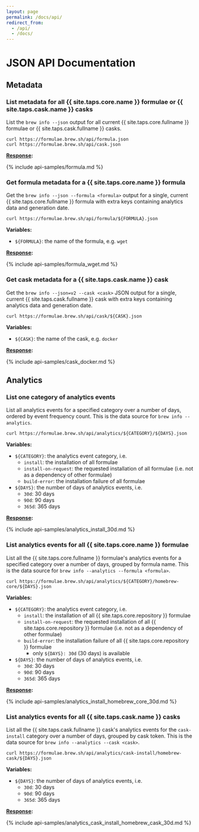 ```yaml
---
layout: page
permalink: /docs/api/
redirect_from:
  - /api/
  - /docs/
---
```

# JSON API Documentation

## Metadata

### List metadata for all {{ site.taps.core.name }} formulae or {{ site.taps.cask.name }} casks

List the `brew info --json` output for all current {{ site.taps.core.fullname }} formulae or {{ site.taps.cask.fullname }} casks.

```console
curl https://formulae.brew.sh/api/formula.json
curl https://formulae.brew.sh/api/cask.json
```

**[Response](https://formulae.brew.sh/api/formula.json):**

{% include api-samples/formula.md %}

### Get formula metadata for a {{ site.taps.core.name }} formula

Get the `brew info --json --formula <formula>` output for a single, current {{ site.taps.core.fullname }} formula with extra keys containing analytics data and generation date.

```console
curl https://formulae.brew.sh/api/formula/${FORMULA}.json
```

**Variables:**

- `${FORMULA}`: the name of the formula, e.g. `wget`

**[Response](https://formulae.brew.sh/api/formula/wget.json):**

{% include api-samples/formula_wget.md %}

### Get cask metadata for a {{ site.taps.cask.name }} cask

Get the `brew info --json=v2 --cask <cask>` JSON output for a single, current {{ site.taps.cask.fullname }} cask with extra keys containing analytics data and generation date.

```console
curl https://formulae.brew.sh/api/cask/${CASK}.json
```

**Variables:**

- `${CASK}`: the name of the cask, e.g. `docker`

**[Response](https://formulae.brew.sh/api/cask/docker.json):**

{% include api-samples/cask_docker.md %}

## Analytics

### List one category of analytics events

List all analytics events for a specified category over a number of days, ordered by event frequency count. This is the data source for `brew info --analytics`.

```console
curl https://formulae.brew.sh/api/analytics/${CATEGORY}/${DAYS}.json
```

**Variables:**

- `${CATEGORY}`: the analytics event category, i.e.
  - `install`: the installation of all formulae
  - `install-on-request`: the requested installation of all formulae (i.e. not as a dependency of other formulae)
  - `build-error`: the installation failure of all formulae
- `${DAYS}`: the number of days of analytics events, i.e.
  - `30d`: 30 days
  - `90d`: 90 days
  - `365d`: 365 days

**[Response](https://formulae.brew.sh/api/analytics/install/30d.json):**

{% include api-samples/analytics_install_30d.md %}

### List analytics events for all {{ site.taps.core.name }} formulae

List all the {{ site.taps.core.fullname }} formulae's analytics events for a specified category over a number of days, grouped by formula name. This is the data source for `brew info --analytics --formula <formula>`.

```console
curl https://formulae.brew.sh/api/analytics/${CATEGORY}/homebrew-core/${DAYS}.json
```

**Variables:**

- `${CATEGORY}`: the analytics event category, i.e.
  - `install`: the installation of all {{ site.taps.core.repository }} formulae
  - `install-on-request`: the requested installation of all {{ site.taps.core.repository }} formulae (i.e. not as a dependency of other formulae)
  - `build-error`: the installation failure of all {{ site.taps.core.repository }} formulae
    - only `${DAYS}: 30d` (30 days) is available
- `${DAYS}`: the number of days of analytics events, i.e.
  - `30d`: 30 days
  - `90d`: 90 days
  - `365d`: 365 days

**[Response](https://formulae.brew.sh/api/analytics/install/homebrew-core/30d.json):**

{% include api-samples/analytics_install_homebrew_core_30d.md %}

### List analytics events for all {{ site.taps.cask.name }} casks

List all the {{ site.taps.cask.fullname }} cask's analytics events for the `cask-install` category over a number of days, grouped by cask token.
This is the data source for `brew info --analytics --cask <cask>`.

```console
curl https://formulae.brew.sh/api/analytics/cask-install/homebrew-cask/${DAYS}.json
```

**Variables:**

- `${DAYS}`: the number of days of analytics events, i.e.
  - `30d`: 30 days
  - `90d`: 90 days
  - `365d`: 365 days

**[Response](https://formulae.brew.sh/api/analytics/cask-install/homebrew-cask/30d.json):**

{% include api-samples/analytics_cask_install_homebrew_cask_30d.md %}
